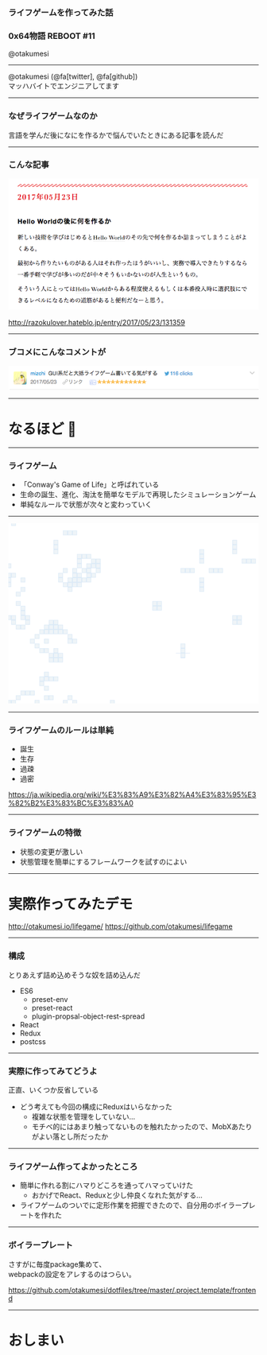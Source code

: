 ### ライフゲームを作ってみた話

### 0x64物語 REBOOT #11

@otakumesi

---

@otakumesi (@fa[twitter], @fa[github])  
マッハバイトでエンジニアしてます

---

### なぜライフゲームなのか

言語を学んだ後になにを作るかで悩んでいたときにある記事を読んだ

---

### こんな記事

![HelloWorldのあと](./img/afterhelloworld.png)

http://razokulover.hateblo.jp/entry/2017/05/23/131359

---

### ブコメにこんなコメントが

![mizchiさんのブコメ](./img/mizchi.png)

---

# なるほど :thinking:

---

### ライフゲーム

* 「Conway's Game of Life」と呼ばれている
* 生命の誕生、進化、淘汰を簡単なモデルで再現したシミュレーションゲーム
* 単純なルールで状態が次々と変わっていく

---

![こんな感じのヤツ](./img/lifegame.gif)

---

### ライフゲームのルールは単純

* 誕生
* 生存
* 過疎
* 過密

https://ja.wikipedia.org/wiki/%E3%83%A9%E3%82%A4%E3%83%95%E3%82%B2%E3%83%BC%E3%83%A0

---

### ライフゲームの特徴

* 状態の変更が激しい
* 状態管理を簡単にするフレームワークを試すのによい

---

# 実際作ってみたデモ

http://otakumesi.io/lifegame/
https://github.com/otakumesi/lifegame

---

### 構成
とりあえず詰め込めそうな奴を詰め込んだ

- ES6
  - preset-env
  - preset-react
  - plugin-propsal-object-rest-spread
- React
- Redux
- postcss

---

### 実際に作ってみてどうよ
正直、いくつか反省している

* どう考えても今回の構成にReduxはいらなかった
  * 複雑な状態を管理をしていない...
  * モチベ的にはあまり触ってないものを触れたかったので、MobXあたりがよい落とし所だったか

---

### ライフゲーム作ってよかったところ

* 簡単に作れる割にハマりどころを通ってハマっていけた
  * おかげでReact、Reduxと少し仲良くなれた気がする...
* ライフゲームのついでに定形作業を把握できたので、自分用のボイラープレートを作れた

---

### ボイラープレート
さすがに毎度package集めて、  
webpackの設定をアレするのはつらい。

https://github.com/otakumesi/dotfiles/tree/master/.project.template/frontend

---

# おしまい
